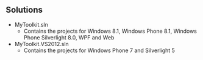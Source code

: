 ## Solutions

- MyToolkit.sln
    - Contains the projects for Windows 8.1, Windows Phone 8.1, Windows Phone Silverlight 8.0, WPF and Web
- MyToolkit.VS2012.sln
    - Contains the projects for Windows Phone 7 and Silverlight 5

